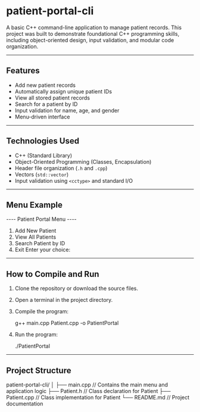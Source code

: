 # patient-portal-cli

A basic C++ command-line application to manage patient records. This project was built to demonstrate foundational C++ programming skills, including object-oriented design, input validation, and modular code organization.

---

## Features

- Add new patient records
- Automatically assign unique patient IDs
- View all stored patient records
- Search for a patient by ID
- Input validation for name, age, and gender
- Menu-driven interface

---

## Technologies Used

- C++ (Standard Library)
- Object-Oriented Programming (Classes, Encapsulation)
- Header file organization (`.h` and `.cpp`)
- Vectors (`std::vector`)
- Input validation using `<cctype>` and standard I/O

---

## Menu Example

---- Patient Portal Menu ----

1. Add New Patient
2. View All Patients
3. Search Patient by ID
4. Exit
Enter your choice: 

---

## How to Compile and Run

1. Clone the repository or download the source files.
2. Open a terminal in the project directory.
3. Compile the program:

   g++ main.cpp Patient.cpp -o PatientPortal

4. Run the program:

   ./PatientPortal

---

## Project Structure

patient-portal-cli/
│
├── main.cpp         // Contains the main menu and application logic
├── Patient.h        // Class declaration for Patient
├── Patient.cpp      // Class implementation for Patient
└── README.md        // Project documentation
